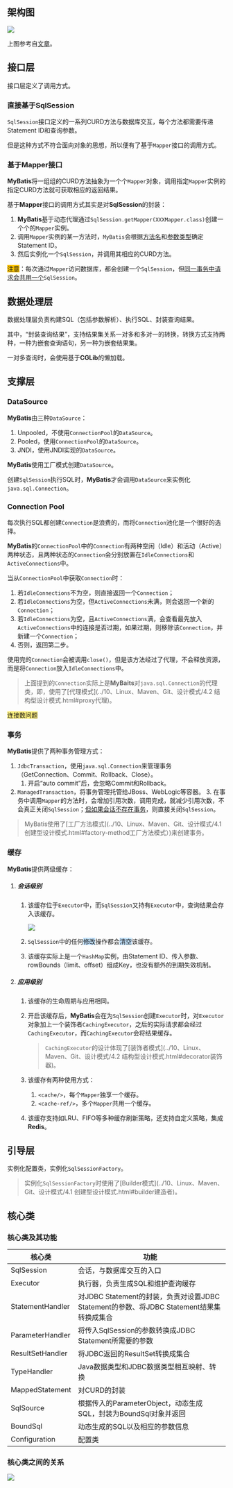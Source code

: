 ## 架构图

![](../images/5/mybatis_framework.svg)

上图参考自[文章](https://blog.csdn.net/luanlouis/article/details/40422941)。



## 接口层

接口层定义了调用方式。

### 直接基于SqlSession

`SqlSession`接口定义的一系列CURD方法与数据库交互，每个方法都需要传递Statement ID和查询参数。

但是这种方式不符合面向对象的思想，所以便有了基于`Mapper`接口的调用方式。

### 基于Mapper接口

**MyBatis**将一组组的CURD方法抽象为一个个`Mapper`对象，调用指定`Mapper`实例的指定CURD方法就可获取相应的返回结果。

基于**Mapper**接口的调用方式其实是对**SqlSession**的封装：
1. **MyBatis**基于动态代理通过`SqlSession.getMapper(XXXMapper.class)`创建一个个的`Mapper`实例。
2. 调用`Mapper`实例的某一方法时，`MyBatis`会根据<u>方法名</u>和<u>参数类型</u>确定Statement ID。
3. 然后实例化一个`SqlSession`，并调用其相应的CURD方法。

<span style=background:#fdc200>注意</span>：每次通过`Mapper`访问数据库，都会创建一个`SqlSession`，但[同一事务中请求会共用一个](https://www.jianshu.com/p/5a72006e7779)`SqlSession`。



## 数据处理层

数据处理层负责构建SQL（包括参数解析）、执行SQL、封装查询结果。

其中，“封装查询结果”，支持结果集关系一对多和多对一的转换，转换方式支持两种，一种为嵌套查询语句，另一种为嵌套结果集。

一对多查询时，会使用基于**CGLib**的懒加载。



## 支撑层

### DataSource

**MyBatis**由三种`DataSource`：

1. Unpooled，不使用`ConnectionPool`的`DataSource`。
2. Pooled，使用`ConnectionPool`的`DataSource`。
3. JNDI，使用JNDI实现的`DataSource`。

**MyBatis**使用工厂模式创建`DataSource`。

创建`SqlSession`执行SQL时，**MyBatis**才会调用`DataSource`来实例化`java.sql.Connection`。

### Connection Pool

每次执行SQL都创建`Connection`是浪费的，而将`Connection`池化是一个很好的选择。

**MyBatis**的`ConnectionPool`中的`Connection`有两种空闲（Idle）和活动（Active）两种状态，且两种状态的`Connection`会分别放置在`IdleConnections`和`ActiveConnections`中。

当从`ConnectionPool`中获取`Connection`时：

1. 若`IdleConnections`不为空，则直接返回一个`Connection`；
2. 若`IdleConnections`为空，但`ActiveConnections`未满，则会返回一个新的`Connection`；
3. 若`IdleConnections`为空，且`ActiveConnections`满，会查看最先放入`ActiveConnections`中的连接是否过期，如果过期，则移除该`Connection`，并新建一个`Connection`；
4. 否则，返回第二步。

使用完的`Connection`会被调用`close()`，但是该方法经过了代理，不会释放资源，而是将`Connection`放入`IdleConnections`中。

> 上面提到的`Connection`实际上是**MyBaits**对`java.sql.Connection`的代理类，即，使用了[代理模式](../10、Linux、Maven、Git、设计模式/4.2 结构型设计模式.html#proxy代理)。

<span style=background:#ffee7c>连接数问题</span>

### 事务

**MyBatis**提供了两种事务管理方式：

1. `JdbcTransaction`，使用`java.sql.Connection`来管理事务（GetConnection、Commit、Rollback、Close）。
   1. 开启“auto commit”后，会忽略Commit和Rollback。
2. `ManagedTransaction`，将事务管理托管给JBoss、WebLogic等容器。
   3. 在事务中调用`Mapper`的方法时，会增加引用次数，调用完成，就减少引用次数，不会真正关闭`SqlSession`；[但如果会话不存在事务](https://segmentfault.com/a/1190000015138959)，则直接关闭`SqlSession`。

> MyBatis使用了[工厂方法模式](../10、Linux、Maven、Git、设计模式/4.1 创建型设计模式.html#factory-method工厂方法模式）)来创建事务。

### 缓存

**MyBatis**提供两级缓存：

1. ##### 会话级别
   
   1. 该缓存位于`Executor`中，而`SqlSession`又持有`Executor`中，查询结果会存入该缓存。
   
      ![](../images/5/mybatis_sql_session_executor_cache_uml.png)
   
   2. `SqlSession`中的任何<span style=background:#c2e2ff>修改</span>操作都会<span style=background:#c2e2ff>清空</span>该缓存。
   
   3. 该缓存实际上是一个`HashMap`实例，由Statement ID、传入参数、rowBounds（limit、offset）组成Key，也没有额外的到期失效机制。
   
2. ##### 应用级别

   1. 该缓存的生命周期与应用相同。
   
   2. 开启该缓存后，**MyBatis**会在为`SqlSession`创建`Executor`时，对`Executor`对象加上一个装饰者`CachingExecutor`，之后的实际请求都会经过`CachingExecutor`，而`CachingExecutor`会将结果缓存。
   
      > `CachingExecutor`的设计体现了[装饰者模式](../10、Linux、Maven、Git、设计模式/4.2 结构型设计模式.html#decorator装饰器)。
      
   3. 该缓存有两种使用方式：
   
      1. `<cache/>`，每个`Mapper`独享一个缓存。
      2. `<cache-ref/>`，多个`Mapper`共用一个缓存。
   
   4. 该缓存支持如LRU、FIFO等多种缓存刷新策略，还支持自定义策略，集成**Redis**。



## 引导层

实例化配置类，实例化`SqlSessionFactory`。

> 实例化`SqlSessionFactory`时使用了[Builder模式](../10、Linux、Maven、Git、设计模式/4.1 创建型设计模式.html#builder建造者)。



## 核心类

### 核心类及其功能

| 核心类           | 功能                                                         |
| ---------------- | ------------------------------------------------------------ |
| SqlSession       | 会话，与数据库交互的入口                                     |
| Executor         | 执行器，负责生成SQL和维护查询缓存                            |
| StatementHandler | 对JDBC Statement的封装，负责对设置JDBC Statement的参数、将JDBC Statement结果集转换成集合 |
| ParameterHandler | 将传入SqlSession的参数转换成JDBC Statement所需要的参数       |
| ResultSetHandler | 将JDBC返回的ResultSet转换成集合                              |
| TypeHandler      | Java数据类型和JDBC数据类型相互映射、转换                     |
| MappedStatement  | 对CURD的封装                                                 |
| SqlSource        | 根据传入的ParameterObject，动态生成SQL，封装为BoundSql对象并返回 |
| BoundSql         | 动态生成的SQL以及相应的参数信息                              |
| Configuration    | 配置类                                                       |

### 核心类之间的关系

![](../images/5/mybatis_class_relationship.svg)

